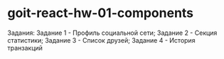 # goit-react-hw-01-components
Задания: Задание 1 - Профиль социальной сети; Задание 2 - Секция статистики; Задание 3 - Список друзей; Задание 4 - История транзакций
